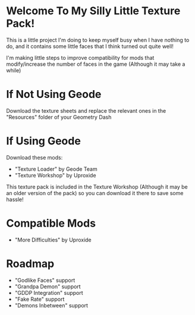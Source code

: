 # Welcome To My Silly Little Texture Pack!

This is a little project I'm doing to keep myself busy when I have nothing to do, and it contains some little faces that I think turned out quite well!

I'm making little steps to improve compatibility for mods that modify/increase the number of faces in the game (Although it may take a while)

# If Not Using Geode

Download the texture sheets and replace the relevant ones in the "Resources" folder of your Geometry Dash

# If Using Geode

Download these mods:
  - "Texture Loader" by Geode Team
  - "Texture Workshop" by Uproxide

This texture pack is included in the Texture Workshop (Although it may be an older version of the pack) so you can download it there to save some hassle!

# Compatible Mods

  - "More Difficulties" by Uproxide

# Roadmap

  - "Godlike Faces" support
  - "Grandpa Demon" support
  - "GDDP Integration" support
  - "Fake Rate" support
  - "Demons Inbetween" support
